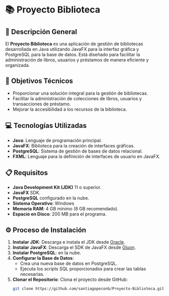 # 📚 Proyecto Biblioteca

## 📝 Descripción General

El **Proyecto Biblioteca** es una aplicación de gestión de bibliotecas desarrollada en Java utilizando JavaFX para la interfaz gráfica y PostgreSQL para la base de datos. Está diseñado para facilitar la administración de libros, usuarios y préstamos de manera eficiente y organizada.

## 🎯 Objetivos Técnicos

- Proporcionar una solución integral para la gestión de bibliotecas.
- Facilitar la administración de colecciones de libros, usuarios y transacciones de préstamo.
- Mejorar la accesibilidad a los recursos de la biblioteca.

## 💻 Tecnologías Utilizadas

- **Java**: Lenguaje de programación principal.
- **JavaFX**: Biblioteca para la creación de interfaces gráficas.
- **PostgreSQL**: Sistema de gestión de bases de datos relacional.
- **FXML**: Lenguaje para la definición de interfaces de usuario en JavaFX.

## 📋 Requisitos

- **Java Development Kit (JDK)** 11 o superior.
- **JavaFX** SDK.
- **PostgreSQL** configurado en la nube.
- **Sistema Operativo**: Windows
- **Memoria RAM**: 4 GB mínimo (8 GB recomendado).
- **Espacio en Disco**: 200 MB para el programa.

## ⚙️ Proceso de Instalación

1. **Instalar JDK**: Descarga e instala el JDK desde [Oracle](https://www.oracle.com/java/technologies/javase-downloads.html).
2. **Instalar JavaFX**: Descarga el SDK de JavaFX desde [Gluon](https://gluonhq.com/products/javafx/).
3. **Instalar PostgreSQL**: en la nube.
4. **Configurar la Base de Datos**:
   - Crea una nueva base de datos en PostgreSQL.
   - Ejecuta los scripts SQL proporcionados para crear las tablas necesarias.
5. **Clonar el Repositorio**: Clona el proyecto desde GitHub:
   ```bash
   git clone https://github.com/santiagopoconb/Proyecto-Biblioteca.git

   

